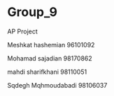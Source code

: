 # Group_9

AP Project

Meshkat hashemian 96101092

Mohamad sajadian 98170862

mahdi sharifkhani 98110051

Sqdegh Mqhmoudabadi 98106037
